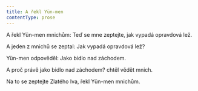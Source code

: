 ```yaml
---
title: A řekl Yün-men
contentType: prose
---
```


A řekl Yün-men mnichům: Teď se mne zeptejte, jak vy­padá opravdová lež.

A jeden z mnichů se zeptal: Jak vypadá opravdová lež?

Yün-men odpověděl: Jako bidlo nad záchodem.

A proč právě jako bidlo nad záchodem? chtěl vědět mnich.

Na to se zeptejte Zlatého lva, řekl Yün-men mnichům.
